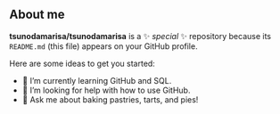 ## About me

**tsunodamarisa/tsunodamarisa** is a ✨ _special_ ✨ repository because its `README.md` (this file) appears on your GitHub profile.

Here are some ideas to get you started:

- 🌱 I’m currently learning GitHub and SQL.
- 🤔 I’m looking for help with how to use GitHub. 
- 💬 Ask me about baking pastries, tarts, and pies!

